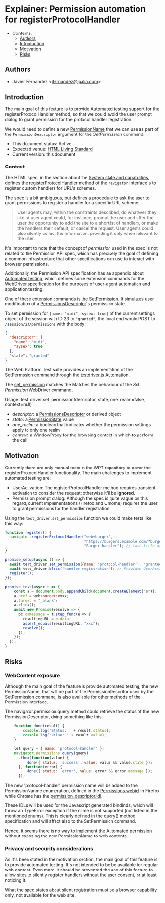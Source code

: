 # Explainer:  Permission automation for registerProtocolHandler

- Contents:
  - [Authors](#authors)
  - [Introduction](#introduction)
  - [Motivation](#motivation)
  - [Risks](#risks)

## Authors

* Javier Fernandez \<jfernandez@igalia.com>

## Introduction

The main goal of this feature is to provide Automated testing support for the registerProtocolHandler method, so that we could avoid the user prompt dialog to grant permission for the protocol handler registration.

We would need to define a new [PermissionName](https://w3c.github.io/permissions/#dom-permissiondescriptor-name) that we can use as part of the ```PermissionDescriptor``` argument for the _SetPermission_ command.

* This document status: Active
* Expected venue: [HTML Living Standard](https://html.spec.whatwg.org/) 
* Current version: this document

### Context 

The HTML spec, in the section about the [System state and capabilities](https://html.spec.whatwg.org/multipage/system-state.html#system-state-and-capabilities), defines the [registerProtocolHandler](https://html.spec.whatwg.org/multipage/system-state.html#custom-handlers) method of the `Navigator` interface's to register custom handlers for URL's schemes.

The spec is a bit ambiguous, but defines a procedure to ask the user to grant permissions to register a handler for a specific URL scheme.

> User agents may, within the constraints described, do whatever they like. A user agent could, for instance, prompt the user and offer the user the opportunity to add the site to a shortlist of handlers, or make the handlers their default, or cancel the request. User agents could also silently collect the information, providing it only when relevant to the user.

It's important to note that the concept of *permission* used in the spec is not related to the Permission API spec, which has precisely the goal of defining a common infrastructure that other specifications can use to interact with browser permissions.

Additionally, the Permission API specification has an appendix about [Automated testing](https://w3c.github.io/permissions/#automation), which defines some extension commands for the WebDriver specification for the purposes of user-agent automation and application testing.

One of these extension commands is the [SetPermission](https://w3c.github.io/permissions/#automation). It simulates user modification of a [PermissionsDescriptor](https://w3c.github.io/permissions/#dom-permissiondescriptor)'s permission state.

To set permission for ```{name: "midi", sysex: true}``` of the current settings object of the session with ID 23 to ``"granted"``, the local end would POST to ```/session/23/permissions``` with the body:

```json
{
  "descriptor": {
    "name": "midi",
    "sysex": true
  },
  "state": "granted"
}
```

The Web Platform Test suite provides an implementation of the SetPermssion command through the [testdriver.js Automation](https://web-platform-tests.org/writing-tests/testdriver.html?highlight=driver#testdriver-js-automation).

The [set_permission](https://web-platform-tests.org/writing-tests/testdriver.html?highlight=driver#set-permission) matches the Matches the behaviour of the *Set Permission* WebDriver command.

Usage: test_driver.set_permission(descriptor, state, one_realm=false, context=null)

* *descriptor*: a [PermissionsDescriptor](https://w3c.github.io/permissions/#dom-permissiondescriptor) or derived object
* *state*: a [PermissionState](https://w3c.github.io/permissions/#dom-permissionstate) value
* *one_realm*: a boolean that indicates whether the permission settings apply to only one realm
* *context*: a WindowProxy for the browsing context in which to perform the call

## Motivation

Currently there are only manual tests in the WPT repository to cover the registerProtocolHandler functionality. The main challenges to implement automated testing are:

- UserActivation: The registerProtocolHandler method requires transient activation to consider the request; otherwise it'll be **ignored**.
- Permission prompt dialog: Although the spec is quite vague on this regard, current implementations (Firefox and Chrome) requires the user to grant permissions for the handler registration.

Using the ```test_driver.set_permission``` function we could make tests like this way:

```js
function register() {
  navigator.registerProtocolHandler("web+burger",
                                    "https://burgers.example.com/?burger=%s",
                                    "Burger handler"); // last title arg included for compatibility
}

promise_setup(async () => {
  await test_driver.set_permission({name: 'protocol-handler'}, 'granted');
  await test_driver.bless('handler registration'); // Provides UserActivation
  register();
});

promise_test(async t => {
    const a = document.body.appendChild(document.createElement("a"));
    a.href = web+burger:xxxx;
    a.target = "_blank";
    a.click();
    await new Promise(resolve => {
      bc.onmessage = t.step_func(e => {
        resultingURL = e.data;
        assert_equals(resultingURL, "xxx");
        resolve();
      });
    });
  });
}
```

## Risks

### WebContent exposure

Although the main goal of the feature is provide automated testing, the new PermissionName, that will be part of the PermissionDescritor used by the SetPermission command, is also available for other methods of the Permission interface. 

The navigator.permission.query method could retrieve the status of the new PermissionDescriptor, doing something like this:

```js
    function done(result) {
        console.log('Status: ' + result.status);
        console.log('Value: ' + result.value);
    }

    let query = { name: 'protocol-handler' };
    navigator.permissions.query(query)
      .then(function(value) {
          done({ status: 'success', value: value && value.state });
      }, function(error) {
          done({ status: 'error', value: error && error.message });
      });
```


The new 'protocol-handler' permission name will be added to the PermissionNanme enumeration, defined in the [Permissions.webidl](https://searchfox.org/mozilla-central/source/dom/webidl/Permissions.webidl) in Firefox while Chrome has the [permission_descriptor.idl](https://source.chromium.org/chromium/chromium/src/+/main:third_party/blink/renderer/modules/permissions/permission_descriptor.idl;drc=f35c2f3fa70024abdcb62c7a7b1019267607d486).

These IDLs will be used for the Javascript generated bindinds, which will throw an TypeError exception if the name is not supported (not listed in the mentioned enums). This is clearly defined in the [query()](https://w3c.github.io/permissions/#query-method) method specification and will affect also to the SetPermission command.

Hence, it seems there is no way to implement the Automated permission without exposing the new PermissionName to web contents.


### Privacy and security considerations

As it's been stated in the motivation section, the main goal of this feature is to provide automated testing. It's not intended to be be available for regular web content. Even more, it should be prevented the use of this feature to allow sites to silently register handlers without the user consent, or at least noticing it.

What the spec states about silent registration must be a browser capability only, not available for the web site.
